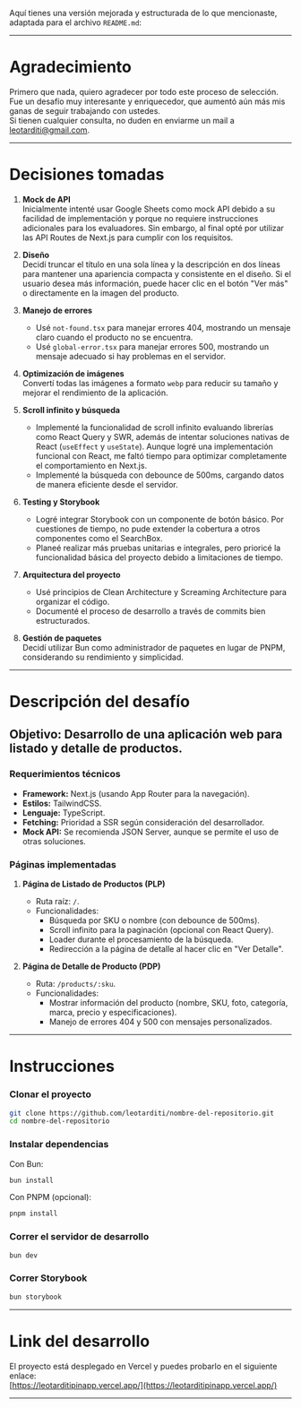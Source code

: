 Aquí tienes una versión mejorada y estructurada de lo que mencionaste, adaptada para el archivo `README.md`:

---

# Agradecimiento

Primero que nada, quiero agradecer por todo este proceso de selección. Fue un desafío muy interesante y enriquecedor, que aumentó aún más mis ganas de seguir trabajando con ustedes.  
Si tienen cualquier consulta, no duden en enviarme un mail a [leotarditi@gmail.com](mailto:leotarditi@gmail.com).

---

# Decisiones tomadas

1. **Mock de API**  
   Inicialmente intenté usar Google Sheets como mock API debido a su facilidad de implementación y porque no requiere instrucciones adicionales para los evaluadores. Sin embargo, al final opté por utilizar las API Routes de Next.js para cumplir con los requisitos.

2. **Diseño**  
   Decidí truncar el título en una sola línea y la descripción en dos líneas para mantener una apariencia compacta y consistente en el diseño. Si el usuario desea más información, puede hacer clic en el botón "Ver más" o directamente en la imagen del producto.

3. **Manejo de errores**

   - Usé `not-found.tsx` para manejar errores 404, mostrando un mensaje claro cuando el producto no se encuentra.
   - Usé `global-error.tsx` para manejar errores 500, mostrando un mensaje adecuado si hay problemas en el servidor.

4. **Optimización de imágenes**  
   Convertí todas las imágenes a formato `webp` para reducir su tamaño y mejorar el rendimiento de la aplicación.

5. **Scroll infinito y búsqueda**

   - Implementé la funcionalidad de scroll infinito evaluando librerías como React Query y SWR, además de intentar soluciones nativas de React (`useEffect` y `useState`). Aunque logré una implementación funcional con React, me faltó tiempo para optimizar completamente el comportamiento en Next.js.
   - Implementé la búsqueda con debounce de 500ms, cargando datos de manera eficiente desde el servidor.

6. **Testing y Storybook**

   - Logré integrar Storybook con un componente de botón básico. Por cuestiones de tiempo, no pude extender la cobertura a otros componentes como el SearchBox.
   - Planeé realizar más pruebas unitarias e integrales, pero prioricé la funcionalidad básica del proyecto debido a limitaciones de tiempo.

7. **Arquitectura del proyecto**

   - Usé principios de Clean Architecture y Screaming Architecture para organizar el código.
   - Documenté el proceso de desarrollo a través de commits bien estructurados.

8. **Gestión de paquetes**  
   Decidí utilizar Bun como administrador de paquetes en lugar de PNPM, considerando su rendimiento y simplicidad.

---

# Descripción del desafío

## Objetivo: Desarrollo de una aplicación web para listado y detalle de productos.

### Requerimientos técnicos

- **Framework:** Next.js (usando App Router para la navegación).
- **Estilos:** TailwindCSS.
- **Lenguaje:** TypeScript.
- **Fetching:** Prioridad a SSR según consideración del desarrollador.
- **Mock API:** Se recomienda JSON Server, aunque se permite el uso de otras soluciones.

### Páginas implementadas

1. **Página de Listado de Productos (PLP)**

   - Ruta raíz: `/`.
   - Funcionalidades:
     - Búsqueda por SKU o nombre (con debounce de 500ms).
     - Scroll infinito para la paginación (opcional con React Query).
     - Loader durante el procesamiento de la búsqueda.
     - Redirección a la página de detalle al hacer clic en "Ver Detalle".

2. **Página de Detalle de Producto (PDP)**
   - Ruta: `/products/:sku`.
   - Funcionalidades:
     - Mostrar información del producto (nombre, SKU, foto, categoría, marca, precio y especificaciones).
     - Manejo de errores 404 y 500 con mensajes personalizados.

---

# Instrucciones

### Clonar el proyecto

```bash
git clone https://github.com/leotarditi/nombre-del-repositorio.git
cd nombre-del-repositorio
```

### Instalar dependencias

Con Bun:

```bash
bun install
```

Con PNPM (opcional):

```bash
pnpm install
```

### Correr el servidor de desarrollo

```bash
bun dev
```

### Correr Storybook

```bash
bun storybook
```

---

# Link del desarrollo

El proyecto está desplegado en Vercel y puedes probarlo en el siguiente enlace:  
[https://leotarditipinapp.vercel.app/](https://leotarditipinapp.vercel.app/)

---
